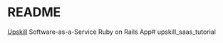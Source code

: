# README
[Upskill](http://upskillcourses.com) Software-as-a-Service Ruby on Rails App# upskill_saas_tutorial
